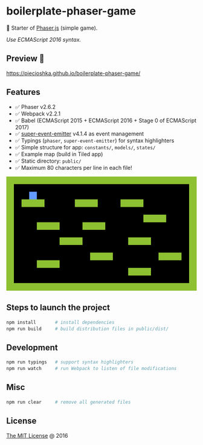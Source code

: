 # boilerplate-phaser-game

:fork_and_knife: Starter of [Phaser.js](http://phaser.io) (simple game).

_Use ECMAScript 2016 syntax._

## Preview 🎉

<https://piecioshka.github.io/boilerplate-phaser-game/>

## Features

* :white_check_mark: Phaser v2.6.2
* :white_check_mark: Webpack v2.2.1
* :white_check_mark: Babel (ECMAScript 2015 + ECMAScript 2016 + Stage 0 of ECMAScript 2017)
* :white_check_mark: [super-event-emitter](http://github.com/piecioshka/super-event-emitter) v4.1.4 as event management
* :white_check_mark: Typings (`phaser`, `super-event-emitter`) for syntax highlighters
* :white_check_mark: Simple structure for app: `constants/`, `models/`, `states/`
* :white_check_mark: Example map (build in Tiled app)
* :white_check_mark: Static directory: `public/`
* :white_check_mark: Maximum 80 characters per line in each file!

![Demo](./screenshots.png)

## Steps to launch the project

```bash
npm install       # install dependencies
npm run build     # build distribution files in public/dist/
```

## Development

```bash
npm run typings   # support syntax highlighters
npm run watch     # run Webpack to listen of file modifications
```

## Misc

```bash
npm run clear     # remove all generated files
```

## License

[The MIT License](http://piecioshka.mit-license.org) @ 2016
